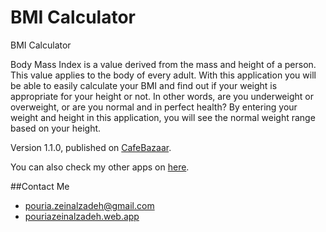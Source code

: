 # BMI Calculator

BMI Calculator


Body Mass Index is a value derived from the mass and height of a person. This value applies to the body of every adult.
With this application you will be able to easily calculate your BMI and find out if your weight is appropriate for your
height or not. In other words, are you underweight or overweight, or are you normal and in perfect health?
By entering your weight and height in this application, you will see the normal weight range based on your height.

Version 1.1.0, published on [CafeBazaar](https://cafebazaar.ir/?l=en).

You can also check my other apps on [here](https://cafebazaar.ir/developer/413934687302?l=en).

##Contact Me

- pouria.zeinalzadeh@gmail.com
- [pouriazeinalzadeh.web.app](https://pouriazeinalzadeh.web.app)
